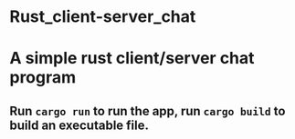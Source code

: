 # Rust_client-server_chat

# A simple rust client/server chat program 

## Run `cargo run` to run the app, run `cargo build` to build an executable file. 
